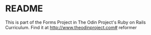 # README

This is part of the Forms Project in The Odin Project's Ruby on Rails Curriculum. Find it at http://www.theodinproject.com# reformer
